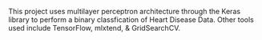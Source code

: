 This project uses multilayer perceptron architecture through the Keras library to perform a binary classfication of Heart Disease Data. Other tools used include TensorFlow, mlxtend, & GridSearchCV.
